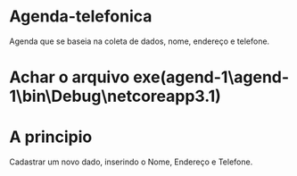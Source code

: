 # Agenda-telefonica
Agenda que se baseia na coleta de dados, nome, endereço e telefone.
# Achar o arquivo exe(agend-1\agend-1\bin\Debug\netcoreapp3.1)
# A principio
Cadastrar um novo dado, inserindo o Nome, Endereço e Telefone.
